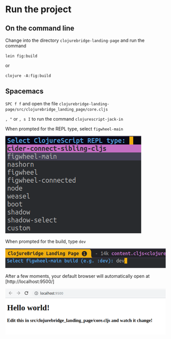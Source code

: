 # Run the project

## On the command line

Change into the directory `clojurebridge-landing-page` and run the command

`lein fig:build`

or

`clojure -A:fig:build`

## Spacemacs

`SPC f f` and open the file `clojurebridge-landing-page/src/clojurebridge_landing_page/core.cljs`

`, "` or `, s I` to run the command `clojurescript-jack-in`

When prompted for the REPL type, select `figwheel-main`

![Spacemacs - ClojureScript REPL - prompt for REPL type](/images/cljs-website-run-spacemacs-repl-type.png)

When prompted for the build, type `dev`

![Spacemacs - ClojureScript REPL - figwheel-main build name](/images/cljs-website-run-spacemacs-build-dev.png)


After a few moments, your default browser will automatically open at [http://localhost:9500/]

![ClojureScript project - initial website](/images/cljs-website-run--webpage.png)
